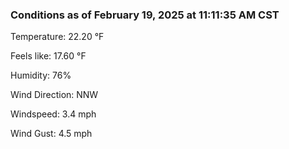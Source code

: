### Conditions as of February 19, 2025 at 11:11:35 AM CST 

Temperature: 22.20 &deg;F

Feels like: 17.60 &deg;F

Humidity: 76%

Wind Direction: NNW

Windspeed: 3.4 mph

Wind Gust: 4.5 mph

